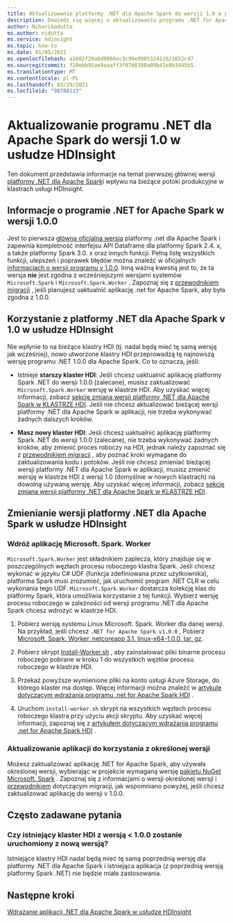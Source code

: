 ```yaml
---
title: Aktualizowanie platformy .NET dla Apache Spark do wersji 1.0 w programie HDI
description: Dowiedz się więcej o aktualizowaniu programu .NET for Apache Spark w wersji do 1,0 w HDI oraz o tym, jak ma to wpływ na istniejący kod i klastry.
author: Niharikadutta
ms.author: nidutta
ms.service: hdinsight
ms.topic: how-to
ms.date: 01/05/2021
ms.openlocfilehash: a1602f29a6d0066ec3c99e990532411621652c47
ms.sourcegitcommit: f28ebb95ae9aaaff3f87d8388a09b41e0b3445b5
ms.translationtype: MT
ms.contentlocale: pl-PL
ms.lasthandoff: 03/29/2021
ms.locfileid: "98788133"
---
```

# <a name="updating-net-for-apache-spark-to-version-v10--in-hdinsight"></a>Aktualizowanie programu .NET dla Apache Spark do wersji 1.0 w usłudze HDInsight

Ten dokument przedstawia informacje na temat pierwszej głównej wersji [platformy .NET dla Apache Spark](https://github.com/dotnet/spark)i wpływu na bieżące potoki produkcyjne w klastrach usługi HDInsight.

## <a name="about-net-for-apache-spark-version-100"></a>Informacje o programie .NET for Apache Spark w wersji 1.0.0

Jest to pierwsza [główna oficjalna wersja](https://github.com/dotnet/spark/releases/tag/v1.0.0) platformy .net dla Apache Spark i zapewnia kompletność interfejsu API Dataframe dla platformy Spark 2.4. x, a także platformy Spark 3.0. x oraz innych funkcji. Pełną listę wszystkich funkcji, ulepszeń i poprawek błędów można znaleźć w oficjalnych [informacjach o wersji programu v 1.0.0](https://github.com/dotnet/spark/blob/master/docs/release-notes/1.0.0/release-1.0.0.md).
Inną ważną kwestią jest to, że ta wersja **nie** jest zgodna z wcześniejszymi wersjami systemów `Microsoft.Spark` i `Microsoft.Spark.Worker` . Zapoznaj się z [przewodnikiem migracji](https://github.com/dotnet/spark/blob/master/docs/migration-guide.md#upgrading-from-microsoftspark-0x-to-10) , jeśli planujesz uaktualnić aplikację .net for Apache Spark, aby była zgodna z 1.0.0.

## <a name="using-net-for-apache-spark-v10-in-hdinsight"></a>Korzystanie z platformy .NET dla Apache Spark v 1.0 w usłudze HDInsight

Nie wpłynie to na bieżące klastry HDI (tj. nadal będą mieć tę samą wersję jak wcześniej), nowo utworzone klastry HDI przeprowadzą tę najnowszą wersję programu .NET 1.0.0 dla Apache Spark. Co to oznacza, jeśli:

- Istnieje **starszy klaster HDI**: Jeśli chcesz uaktualnić aplikację platformy Spark .NET do wersji 1.0.0 (zalecane), musisz zaktualizować `Microsoft.Spark.Worker` wersję w klastrze HDI. Aby uzyskać więcej informacji, zobacz [sekcję zmiana wersji platformy .NET dla Apache Spark w KLASTRZE HDI](#changing-net-for-apache-spark-version-on-hdinsight).
Jeśli nie chcesz aktualizować bieżącej wersji platformy .NET dla Apache Spark w aplikacji, nie trzeba wykonywać żadnych dalszych kroków.  

- **Masz nowy klaster HDI**: Jeśli chcesz uaktualnić aplikację platformy Spark .NET do wersji 1.0.0 (zalecane), nie trzeba wykonywać żadnych kroków, aby zmienić proces roboczy na HDI, jednak należy zapoznać się z [przewodnikiem migracji](https://github.com/dotnet/spark/blob/master/docs/migration-guide.md#upgrading-from-microsoftspark-0x-to-10) , aby poznać kroki wymagane do zaktualizowania kodu i potoków.
Jeśli nie chcesz zmieniać bieżącej wersji platformy .NET dla Apache Spark w aplikacji, musisz zmienić wersję w klastrze HDI z wersji 1.0 (domyślnie w nowych klastrach) na dowolną używaną wersję. Aby uzyskać więcej informacji, zobacz [sekcję zmiana wersji platformy .NET dla Apache Spark w KLASTRZE HDI](spark-dotnet-version-update.md#changing-net-for-apache-spark-version-on-hdinsight).  

## <a name="changing-net-for-apache-spark-version-on-hdinsight"></a>Zmienianie wersji platformy .NET dla Apache Spark w usłudze HDInsight

### <a name="deploy-microsoftsparkworker"></a>Wdróż aplikację Microsoft. Spark. Worker

`Microsoft.Spark.Worker` jest składnikiem zaplecza, który znajduje się w poszczególnych węzłach procesu roboczego klastra Spark. Jeśli chcesz wykonać w języku C# UDF (funkcja zdefiniowana przez użytkownika), platforma Spark musi zrozumieć, jak uruchomić program .NET CLR w celu wykonania tego UDF. `Microsoft.Spark.Worker` dostarcza kolekcję klas do platformy Spark, która umożliwia korzystanie z tej funkcji. Wybierz wersję procesu roboczego w zależności od wersji programu .NET dla Apache Spark chcesz wdrożyć w klastrze HDI.

1. Pobierz wersję systemu Linux Microsoft. Spark. Worker dla danej wersji. Na przykład, jeśli chcesz `.NET for Apache Spark v1.0.0` , Pobierz [Microsoft. Spark. Worker. netcoreapp 3.1. linux-x64-1.0.0. tar. gz](https://github.com/dotnet/spark/releases/tag/v1.0.0).  

2. Pobierz skrypt [Install-Worker.sh](https://github.com/dotnet/spark/blob/master/deployment/install-worker.sh) , aby zainstalować pliki binarne procesu roboczego pobrane w kroku 1 do wszystkich węzłów procesu roboczego w klastrze HDI.  

3. Przekaż powyższe wymienione pliki na konto usługi Azure Storage, do którego klaster ma dostęp. Więcej informacji można znaleźć w [artykule dotyczącym wdrażania programu .net for Apache Spark HDI](/dotnet/spark/tutorials/hdinsight-deployment#upload-files-to-azure) .

4. Uruchom `install-worker.sh` skrypt na wszystkich węzłach procesu roboczego klastra przy użyciu akcji skryptu. Aby uzyskać więcej informacji, zapoznaj się z [artykułem dotyczącym wdrażania programu .net for Apache Spark HDI](/dotnet/spark/tutorials/hdinsight-deployment#run-the-hdinsight-script-action) .

### <a name="update-your-application-to-use-specific-version"></a>Aktualizowanie aplikacji do korzystania z określonej wersji

Możesz zaktualizować aplikację .NET for Apache Spark, aby używała określonej wersji, wybierając w projekcie wymaganą wersję [pakietu NuGet Microsoft. Spark](https://www.nuget.org/packages/Microsoft.Spark/) . Zapoznaj się z informacjami o wersji określonej wersji i [przewodnikiem](https://github.com/dotnet/spark/blob/master/docs/migration-guide.md#upgrading-from-microsoftspark-0x-to-10) dotyczącym migracji, jak wspomniano powyżej, jeśli chcesz zaktualizować aplikację do wersji v 1.0.0.

## <a name="faqs"></a>Często zadawane pytania

### <a name="will-my-existing-hdi-cluster-with-version--100-start-failing-with-the-new-release"></a>Czy istniejący klaster HDI z wersją < 1.0.0 zostanie uruchomiony z nową wersją?

Istniejące klastry HDI nadal będą mieć tę samą poprzednią wersję dla platformy .NET dla Apache Spark i istniejąca aplikacja (z poprzednią wersją platformy Spark .NET) nie będzie miała zastosowania.

## <a name="next-steps"></a>Następne kroki

[Wdrażanie aplikacji .NET dla Apache Spark w usłudze HDInsight](/dotnet/spark/tutorials/hdinsight-deployment)